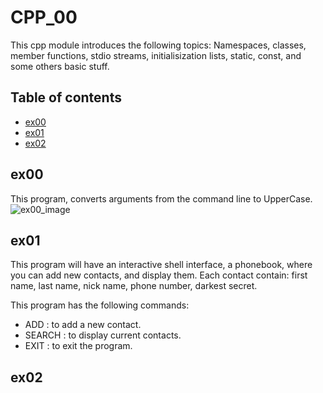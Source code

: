 # CPP_00
This cpp module introduces the following topics: Namespaces, classes, member functions, stdio streams, initialisization lists, static, const, and some others basic stuff.

## Table of contents
* [ex00](#ex00)
* [ex01](#ex01)
* [ex02](#ex02)

## ex00
This program, converts arguments from the command line to UpperCase.
![ex00_image](../screenshots/ex00.png)

## ex01
This program will have an interactive shell interface, a phonebook, where you can add new contacts, and display them. Each contact contain: first name, last name, nick name, phone number, darkest secret.

This program has the following commands:
- ADD : to add a new contact.
- SEARCH : to display current contacts.
- EXIT : to exit the program.

## ex02

